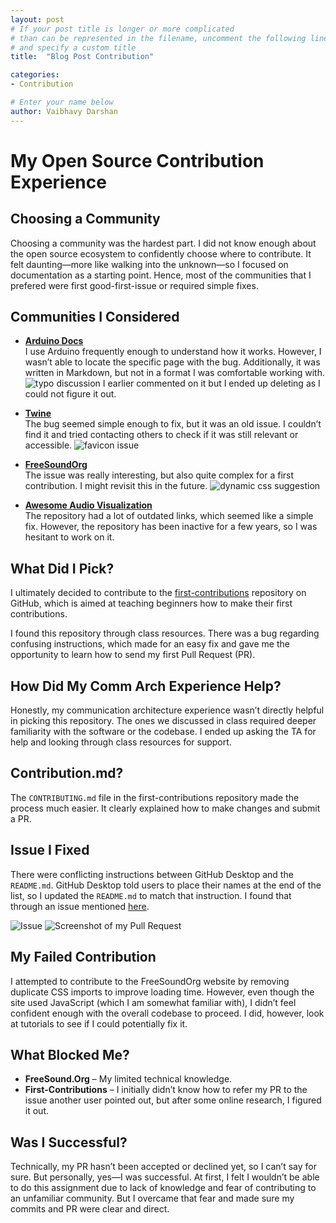 ```yaml
---
layout: post
# If your post title is longer or more complicated
# than can be represented in the filename, uncomment the following line
# and specify a custom title
title:  "Blog Post Contribution"

categories: 
- Contribution

# Enter your name below
author: Vaibhavy Darshan
---
```

# My Open Source Contribution Experience

## Choosing a Community
Choosing a community was the hardest part. I did not know enough about the open source ecosystem to confidently choose where to contribute. It felt daunting—more like walking into the unknown—so I focused on documentation as a starting point. Hence, most of the communities that I prefered were first good-first-issue or required simple fixes.

## Communities I Considered

- **[Arduino Docs](https://github.com/arduino/docs-content)**  
  I use Arduino frequently enough to understand how it works. However, I wasn’t able to locate the specific page with the bug. Additionally, it was written in Markdown, but not in a format I was comfortable working with.
  ![typo discussion](https://github.com/vaibhavyxx/hfoss2025-blogs/blob/main/assets/images/contributions-1/arduino-docs-content.png?raw=true)
  I earlier commented on it but I ended up deleting as I could not figure it out.

- **[Twine](https://github.com/klembot/twinejs)**  
  The bug seemed simple enough to fix, but it was an old issue. I couldn’t find it and tried contacting others to check if it was still relevant or accessible.
  ![favicon issue]()

- **[FreeSoundOrg](https://github.com/MTG/freesound)**  
  The issue was really interesting, but also quite complex for a first contribution. I might revisit this in the future.
  ![dynamic css suggestion](https://github.com/vaibhavyxx/hfoss2025-blogs/blob/main/assets/images/contributions-1/freesound.png?raw=true)

- **[Awesome Audio Visualization](https://github.com/willianjusten/awesome-audio-visualization/issues)**  
  The repository had a lot of outdated links, which seemed like a simple fix. However, the repository has been inactive for a few years, so I was hesitant to work on it.

## What Did I Pick?

I ultimately decided to contribute to the [first-contributions](https://github.com/firstcontributions/first-contributions) repository on GitHub, which is aimed at teaching beginners how to make their first contributions.

I found this repository through class resources. There was a bug regarding confusing instructions, which made for an easy fix and gave me the opportunity to learn how to send my first Pull Request (PR).

## How Did My Comm Arch Experience Help?

Honestly, my communication architecture experience wasn’t directly helpful in picking this repository. The ones we discussed in class required deeper familiarity with the software or the codebase. I ended up asking the TA for help and looking through class resources for support.

## Contribution.md?

The `CONTRIBUTING.md` file in the first-contributions repository made the process much easier. It clearly explained how to make changes and submit a PR.

## Issue I Fixed

There were conflicting instructions between GitHub Desktop and the `README.md`. GitHub Desktop told users to place their names at the end of the list, so I updated the `README.md` to match that instruction. I found that through an issue mentioned [here](https://github.com/firstcontributions/first-contributions/issues/96053).

![Issue]()
![Screenshot of my Pull Request](https://github.com/vaibhavyxx/hfoss2025-blogs/blob/main/assets/images/contributions-1/first-contributions.png?raw=true)

## My Failed Contribution

I attempted to contribute to the FreeSoundOrg website by removing duplicate CSS imports to improve loading time. However, even though the site used JavaScript (which I am somewhat familiar with), I didn’t feel confident enough with the overall codebase to proceed. I did, however, look at tutorials to see if I could potentially fix it.

## What Blocked Me?

- **FreeSound.Org** – My limited technical knowledge.
- **First-Contributions** – I initially didn’t know how to refer my PR to the issue another user pointed out, but after some online research, I figured it out.

## Was I Successful?

Technically, my PR hasn’t been accepted or declined yet, so I can’t say for sure. But personally, yes—I was successful. At first, I felt I wouldn’t be able to do this assignment due to lack of knowledge and fear of contributing to an unfamiliar community. But I overcame that fear and made sure my commits and PR were clear and direct.



